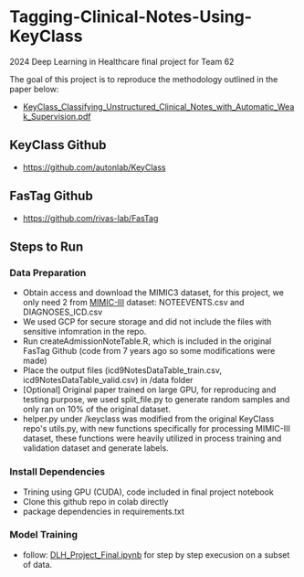 # Tagging-Clinical-Notes-Using-KeyClass
2024 Deep Learning in Healthcare final project for Team 62

The goal of this project is to reproduce the methodology outlined in the paper below:
* [KeyClass_Classifying_Unstructured_Clinical_Notes_with_Automatic_Weak_Supervision.pdf](https://arxiv.org/pdf/2206.12088.pdf)

## KeyClass Github
* https://github.com/autonlab/KeyClass

## FasTag Github
* https://github.com/rivas-lab/FasTag

## Steps to Run

### Data Preparation
- Obtain access and download the MIMIC3 dataset, for this project, we only need 2 from [MIMIC-III](https://physionet.org/content/mimiciii/1.4/) dataset: NOTEEVENTS.csv and DIAGNOSES_ICD.csv 
- We used GCP for secure storage and did not include the files with sensitive infomration in the repo.
- Run createAdmissionNoteTable.R, which is included in the original FasTag Github (code from 7 years ago so some modifications were made)
- Place the output files (icd9NotesDataTable_train.csv, icd9NotesDataTable_valid.csv) in /data folder
- [Optional] Original paper trained on large GPU, for reproducing and testing purpose, we used split_file.py to generate random samples and only ran on 10% of the original dataset.
- helper.py under /keyclass was modified from the original KeyClass repo's utils.py, with new functions specifically for processing MIMIC-III dataset, these functions were heavily utilized in process training and validation dataset and generate labels. 
 
### Install Dependencies
* Trining using GPU (CUDA), code included in final project notebook
* Clone this github repo in colab directly
* package dependencies in requirements.txt

### Model Training 
* follow: [DLH_Project_Final.ipynb](https://github.com/MinjiaZhu/Tagging-Clinical-Notes-Using-KeyClass/blob/main/project_code/DLH_Project_Final.ipynb) for step by step execusion on a subset of data.
